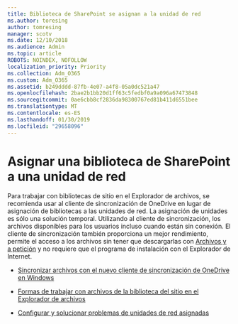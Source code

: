 ```yaml
---
title: Biblioteca de SharePoint se asignan a la unidad de red
ms.author: toresing
author: tomresing
manager: scotv
ms.date: 12/10/2018
ms.audience: Admin
ms.topic: article
ROBOTS: NOINDEX, NOFOLLOW
localization_priority: Priority
ms.collection: Adm_O365
ms.custom: Adm_O365
ms.assetid: b249dddd-87fb-4e07-a4f8-05a0dc521a47
ms.openlocfilehash: 2bae2b1bb20d1ff63c5fedbf0a9a096a67473848
ms.sourcegitcommit: 0ae6cbb8cf2836da98300767ed81b411d6551bee
ms.translationtype: MT
ms.contentlocale: es-ES
ms.lasthandoff: 01/30/2019
ms.locfileid: "29658096"
---
```

# <a name="map-a-sharepoint-library-to-a-network-drive"></a>Asignar una biblioteca de SharePoint a una unidad de red

Para trabajar con bibliotecas de sitio en el Explorador de archivos, se recomienda usar al cliente de sincronización de OneDrive en lugar de asignación de bibliotecas a las unidades de red. La asignación de unidades es sólo una solución temporal. Utilizando al cliente de sincronización, los archivos disponibles para los usuarios incluso cuando están sin conexión. El cliente de sincronización también proporciona un mejor rendimiento, permite el acceso a los archivos sin tener que descargarlas con [Archivos y a petición](https://support.office.com/article/Learn-about-OneDrive-Files-On-Demand-0E6860D3-D9F3-4971-B321-7092438FB38E) y no requiere que el programa de instalación con el Explorador de Internet. 
  
- [Sincronizar archivos con el nuevo cliente de sincronización de OneDrive en Windows](https://go.microsoft.com/fwlink/?linkid=866427)
    
- [ Formas de trabajar con archivos de la biblioteca del sitio en el Explorador de archivos ](https://go.microsoft.com/fwlink/?linkid=866291)
    
- [Configurar y solucionar problemas de unidades de red asignadas](https://support.microsoft.com/kb/2616712)
    

